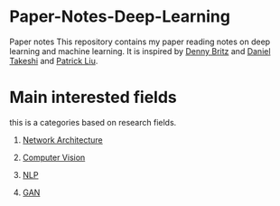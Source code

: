 # Paper-Notes-Deep-Learning
Paper notes This repository contains my paper reading notes on deep learning and machine learning. It is inspired by [Denny Britz](https://github.com/dennybritz/deeplearning-papernotes) and [Daniel Takeshi](https://github.com/DanielTakeshi/Paper_Notes) and [Patrick Liu](https://github.com/patrick-llgc/Learning-Deep-Learning).

# Main interested fields
this is a categories based on research fields.

1. [Network Architecture](Architectures/readme.md)

2. [Computer Vision](Computer%20Vision/README.md)

3. [NLP](NLP/README.md)

4. [GAN](GAN/readme.md)
